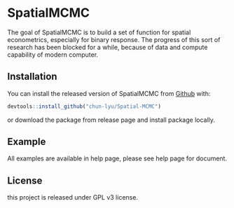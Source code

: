 # SpatialMCMC

The goal of SpatialMCMC is to build a set of function for spatial econometrics, especially for binary response. The progress of this sort of research has been blocked for a while, because of data and compute capability of modern computer.

## Installation

You can install the released version of SpatialMCMC from
[Github](https://github.com/chun-lyu/Spatial-MCMC) with:

``` r
devtools::install_github("chun-lyu/Spatial-MCMC")
```
or download the package from release page and install package locally.

## Example

All examples are available in help page, please see help page for document.

## License

this project is released under GPL v3 license.

